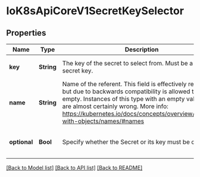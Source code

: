 # IoK8sApiCoreV1SecretKeySelector


## Properties
Name | Type | Description | Notes
------------ | ------------- | ------------- | -------------
**key** | **String** | The key of the secret to select from.  Must be a valid secret key. | [default to nothing]
**name** | **String** | Name of the referent. This field is effectively required, but due to backwards compatibility is allowed to be empty. Instances of this type with an empty value here are almost certainly wrong. More info: https://kubernetes.io/docs/concepts/overview/working-with-objects/names/#names | [optional] [default to nothing]
**optional** | **Bool** | Specify whether the Secret or its key must be defined | [optional] [default to nothing]


[[Back to Model list]](../README.md#models) [[Back to API list]](../README.md#api-endpoints) [[Back to README]](../README.md)


